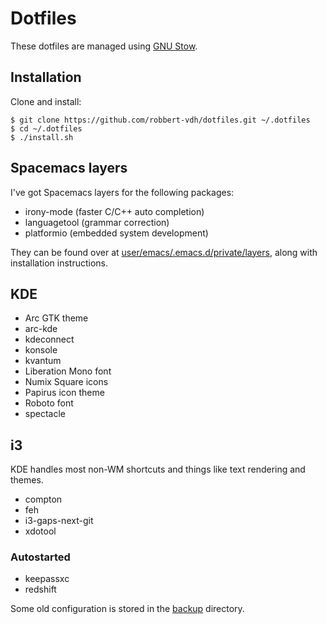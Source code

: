 # Dotfiles
These dotfiles are managed using 
[GNU Stow](https://www.gnu.org/software/stow/stow.html).

## Installation
Clone and install:

```shell
$ git clone https://github.com/robbert-vdh/dotfiles.git ~/.dotfiles
$ cd ~/.dotfiles
$ ./install.sh
```

## Spacemacs layers
I've got Spacemacs layers for the following packages:

-   irony-mode (faster C/C++ auto completion)
-   languagetool (grammar correction)
-   platformio (embedded system development)

They can be found over
at [user/emacs/.emacs.d/private/layers](user/emacs/.emacs.d/private/layers),
along with installation instructions.

## KDE
-   Arc GTK theme
-   arc-kde
-   kdeconnect
-   konsole
-   kvantum
-   Liberation Mono font
-   Numix Square icons
-   Papirus icon theme
-   Roboto font
-   spectacle

## i3
KDE handles most non-WM shortcuts and things like text rendering and themes.

-   compton
-   feh
-   i3-gaps-next-git
-   xdotool

### Autostarted
-   keepassxc
-   redshift

Some old configuration is stored in the [backup](backup) directory.
